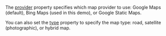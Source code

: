 The [provider](/Documentation/ApiReference/UI_Components/dxMap/Configuration/#provider) property specifies which map provider to use: Google Maps (default), Bing Maps (used in this demo), or Google Static Maps.

You can also set the [type](/Documentation/ApiReference/UI_Components/dxMap/Configuration/#type) property to specify the map type: road, satellite (photographic), or hybrid map.